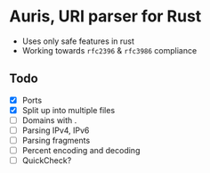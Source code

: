 # Auris, URI parser for Rust

- Uses only safe features in rust
- Working towards `rfc2396` & `rfc3986` compliance

## Todo

- [x] Ports
- [x] Split up into multiple files
- [ ] Domains with .
- [ ] Parsing IPv4, IPv6
- [ ] Parsing fragments
- [ ] Percent encoding and decoding
- [ ] QuickCheck?
